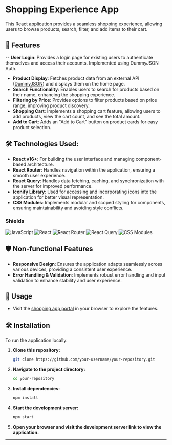 # Shopping Experience App

This React application provides a seamless shopping experience, allowing users to browse products, search, filter, and add items to their cart.

## 🚀 Features

-- **User Login**: Provides a login page for existing users to authenticate themselves and access their accounts. Implemented using DummyJSON Auth.
- **Product Display**: Fetches product data from an external API ([DummyJSON](https://dummyjson.com/docs/products)) and displays them on the home page.
- **Search Functionality**: Enables users to search for products based on their name, enhancing the shopping experience.
- **Filtering by Price**: Provides options to filter products based on price range, improving product discovery.
- **Shopping Cart**: Implements a shopping cart feature, allowing users to add products, view the cart count, and see the total amount.
- **Add to Cart**: Adds an "Add to Cart" button on product cards for easy product selection.

## 🛠️ Technologies Used:

- **React v16+**: For building the user interface and managing component-based architecture.
- **React Router**: Handles navigation within the application, ensuring a smooth user experience.
- **React Query**: Handles data fetching, caching, and synchronization with the server for improved performance.
- **Iconify Library**: Used for accessing and incorporating icons into the application for better visual representation.
- **CSS Modules**: Implements modular and scoped styling for components, ensuring maintainability and avoiding style conflicts.

### Shields

![JavaScript](https://img.shields.io/badge/JavaScript-F0DB4F?style=for-the-badge&labelColor=black&logo=javascript&logoColor=F0DB4F)
![React](https://img.shields.io/badge/-React-61DBFB?style=for-the-badge&labelColor=black&logo=react&logoColor=61DBFB)
![React Router](https://img.shields.io/badge/-React%20Router-CA4245?style=for-the-badge&labelColor=black&logo=react-router&logoColor=CA4245)
![React Query](https://img.shields.io/badge/-React%20Query-FF4154?style=for-the-badge&labelColor=black&logo=react-query&logoColor=FF4154)
![CSS Modules](https://img.shields.io/badge/-CSS%20Modules-1572B6?style=for-the-badge&labelColor=black&logo=css3&logoColor=1572B6)

## 🛡️ Non-functional Features

- **Responsive Design**: Ensures the application adapts seamlessly across various devices, providing a consistent user experience.
- **Error Handling & Validation**: Implements robust error handling and input validation to enhance stability and user experience.

## 🚀 Usage

- Visit the [shopping app portal](https://your-shopping-app-portal.com/) in your browser to explore the features.

## 🛠️ Installation

To run the application locally:

1. **Clone this repository:**

   ```bash
   git clone https://github.com/your-username/your-repository.git
   ```

2. **Navigate to the project directory:**

   ```bash
   cd your-repository
   ```

3. **Install dependencies:**

   ```bash
   npm install
   ```

4. **Start the development server:**

   ```bash
   npm start
   ```

5. **Open your browser and visit the development server link to view the application.**

---
